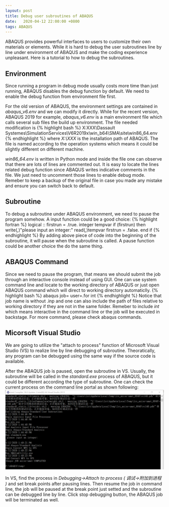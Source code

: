 ```yaml
---
layout: post
title: Debug user subroutines of ABAQUS
date:   2020-04-12 22:00:00 +0800
tags: ABAQUS
---
```

ABAQUS provides powerful interfaces to users to customize their own materials or elements. While it is hard to debug the user subroutines line by line under environment of ABAQUS and make the coding experience unpleasant. Here is a tutorial to how to debug the subroutines.

## Environment
Since running a program in debug mode usually costs more time than just running, ABAQUS disables the debug function by default.
We need to enable the debug function from environment file first.

For the old version of ABAQUS, the environment settings are contained in _abaqus_v6.env_ and we can modify it directly.
While for the recent version, ABAQUS 2019 for example, _abaqus_v6.env_ is a main environment file which calls several sub files the build up environment.
The file needed modification is 
{% highlight bash %}
X:XXX\Dassault Systemes\SimulationServices\V6R2019x\win_b64\SMA\site\win86_64.env
{% endhighlight %}
where _X:\XXX_ is the installation path of ABAQUS.
The file is named according to the operation systems which means it could be slightly different on different machine.

_win86_64.env_ is written in Python mode and inside the file one can observe that there are lots of lines are commented out.
It is easy to locate the lines related debug function since ABAQUS writes indicative comments in the file.
We just need to uncomment those lines to enable debug mode.
Remeber to keep a backup of the original file in case you made any mistake and ensure you can switch back to default.

## Subroutine
To debug a subroutine under ABAQUS environment, we need to pause the program somehow.
A input function could be a good choice:
{% highlight fortran %}
logical :: firstrun = .true.
integer tempvar
if (firstrun) then
  write(*,*)"please input an integer:"
  read(*,*)tempvar
  firstrun = .false.
end if
{% endhighlight %}
By adding above piece of code into the beginning of the subroutine, it will pause when the subroutine is called.
A pause function could be another choice the do the same thing.

## ABAQUS Command
Since we need to pause the program, that means we should submit the job through an interactive console instead of using GUI.
One can use system command line and locate to the working directory of ABAQUS or just open ABAQUS command which will direct to working directory automaticlly.
{% highlight bash %}
abaqus job=<inp file name> user=<subroutine file name>.for int
{% endhighlight %}
Notice that job name is without .inp and one can also include the path of files relative to working directory if they are not in the same folder.
Remeber to include _int_ which means interactive in the command line or the job will be executed in backstage.
For more command, please check abaqus commands.

## Micorsoft Visual Studio
We are going to utilize the "attach to process" function of Microsoft Visual Studio (VS) to realize line by line debugging of subroutine.
Theoratically, any program can be debugged using the same way if the source code is available.

After the ABAQUS job is paused, open the subroutine in VS.
Usually, the subroutine will be called in the _standard.exe_ process of ABAQUS, but it could be different according the type of subroutine.
One can check the current process on the command line portal as shown following:
![Screenshot of Command Line](/images/posts/abaqus/20200412-Debug-1.png)

In VS, find the process in _Debugging->Attach to process ( 调试->附加到进程 )_ and set break points after pausing lines.
Then resume the job in command line, the job will be paused at the break point just setted and the subroutine can be debugged line by line.
Click stop debugging button, the ABAQUS job will be terminated as well.
